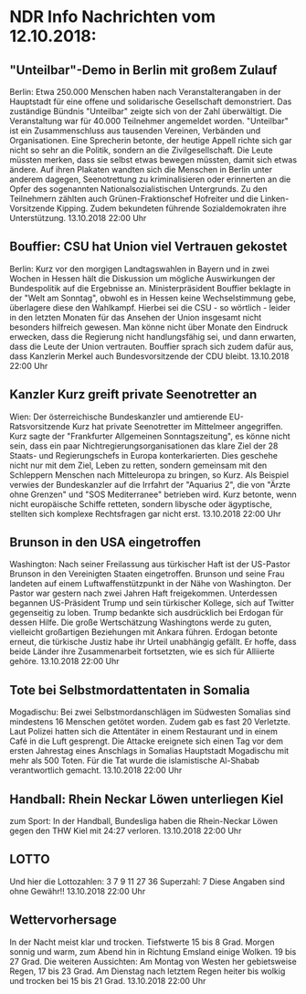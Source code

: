 # NDR Info Nachrichten vom 12.10.2018:


## "Unteilbar"-Demo in Berlin mit großem Zulauf
Berlin: Etwa 250.000 Menschen haben nach Veranstalterangaben in der Hauptstadt für eine offene und solidarische Gesellschaft demonstriert. Das zuständige Bündnis "Unteilbar" zeigte sich von der Zahl überwältigt. Die Veranstaltung war für 40.000 Teilnehmer angemeldet worden. "Unteilbar" ist ein Zusammenschluss aus tausenden Vereinen, Verbänden und Organisationen. Eine Sprecherin betonte, der heutige Appell richte sich gar nicht so sehr an die Politik, sondern an die Zivilgesellschaft. Die Leute müssten merken, dass sie selbst etwas bewegen müssten, damit sich etwas ändere. Auf ihren Plakaten wandten sich die Menschen in Berlin unter anderem dagegen, Seenotrettung zu kriminalisieren oder erinnerten an die Opfer des sogenannten Nationalsozialistischen Untergrunds. Zu den Teilnehmern zählten auch Grünen-Fraktionschef Hofreiter und die Linken-Vorsitzende Kipping. Zudem bekundeten führende Sozialdemokraten ihre Unterstützung. 13.10.2018 22:00 Uhr 

## Bouffier: CSU hat Union viel Vertrauen gekostet
Berlin: Kurz vor den morgigen Landtagswahlen in Bayern und in zwei Wochen in Hessen hält die Diskussion um mögliche Auswirkungen der Bundespolitik auf die Ergebnisse an. Ministerpräsident Bouffier beklagte in der "Welt am Sonntag", obwohl es in Hessen keine Wechselstimmung gebe, überlagere diese den Wahlkampf. Hierbei sei die CSU - so wörtlich - leider in den letzten Monaten für das Ansehen der Union insgesamt nicht besonders hilfreich gewesen. Man könne nicht über Monate den Eindruck erwecken, dass die Regierung nicht handlungsfähig sei, und dann erwarten, dass die Leute der Union vertrauten. Bouffier sprach sich zudem dafür aus, dass Kanzlerin Merkel auch Bundesvorsitzende der CDU bleibt. 13.10.2018 22:00 Uhr 

## Kanzler Kurz greift private Seenotretter an
Wien: Der österreichische Bundeskanzler und amtierende EU-Ratsvorsitzende Kurz hat private Seenotretter im Mittelmeer angegriffen. Kurz sagte der "Frankfurter Allgemeinen Sonntagszeitung", es könne nicht sein, dass ein paar Nichtregierungsorganisationen das klare Ziel der 28 Staats- und Regierungschefs in Europa konterkarierten. Dies geschehe nicht nur mit dem Ziel, Leben zu retten, sondern gemeinsam mit den Schleppern Menschen nach Mitteleuropa zu bringen, so Kurz. Als Beispiel verwies der Bundeskanzler auf die Irrfahrt der "Aquarius 2", die von "Ärzte ohne Grenzen" und "SOS Mediterranee" betrieben wird. Kurz betonte, wenn nicht europäische Schiffe retteten, sondern libysche oder ägyptische, stellten sich komplexe Rechtsfragen gar nicht erst. 13.10.2018 22:00 Uhr 

## Brunson in den USA eingetroffen
Washington: Nach seiner Freilassung aus türkischer Haft ist der US-Pastor Brunson in den Vereinigten Staaten eingetroffen. Brunson und seine Frau landeten auf einem Luftwaffenstützpunkt in der Nähe von Washington. Der Pastor war gestern nach zwei Jahren Haft freigekommen. Unterdessen begannen US-Präsident Trump und sein türkischer Kollege, sich auf Twitter gegenseitig zu loben. Trump bedankte sich ausdrücklich bei Erdogan für dessen Hilfe. Die große Wertschätzung Washingtons werde zu guten, vielleicht großartigen Beziehungen mit Ankara führen. Erdogan betonte erneut, die türkische Justiz habe ihr Urteil unabhängig gefällt. Er hoffe, dass beide Länder ihre Zusammenarbeit fortsetzten, wie es sich für Alliierte gehöre. 13.10.2018 22:00 Uhr 

## Tote bei Selbstmordattentaten in Somalia
Mogadischu: Bei zwei Selbstmordanschlägen im Südwesten Somalias sind mindestens 16 Menschen getötet worden. Zudem gab es fast 20 Verletzte. Laut Polizei hatten sich die Attentäter in einem Restaurant und in einem Café in die Luft gesprengt. Die Attacke ereignete sich einen Tag vor dem ersten Jahrestag eines Anschlags in Somalias Hauptstadt Mogadischu mit mehr als 500 Toten. Für die Tat wurde die islamistische Al-Shabab verantwortlich gemacht. 13.10.2018 22:00 Uhr 

## Handball: Rhein Neckar Löwen unterliegen Kiel
zum Sport: In der Handball, Bundesliga haben die Rhein-Neckar Löwen gegen den THW Kiel mit 24:27 verloren. 13.10.2018 22:00 Uhr 

## LOTTO
Und hier die Lottozahlen:
3		7		9		11		27		36
Superzahl:		7 Diese Angaben sind ohne Gewähr!! 13.10.2018 22:00 Uhr 

## Wettervorhersage
In der Nacht meist klar und trocken. Tiefstwerte 15 bis 8 Grad. Morgen sonnig und warm, zum Abend hin in Richtung Emsland einige Wolken. 19 bis 27 Grad. Die weiteren Aussichten: Am Montag von Westen her gebietsweise Regen, 17 bis 23 Grad. Am Dienstag nach letztem Regen heiter bis wolkig und trocken bei 15 bis 21 Grad. 13.10.2018 22:00 Uhr 
